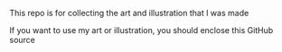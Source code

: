 This repo is for collecting the art and illustration that I was made

If you want to use my art or illustration, you should enclose this GitHub source